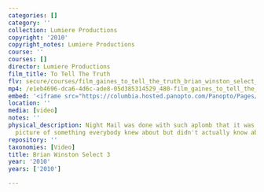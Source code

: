 ```yaml
---
categories: []
category: ''
collection: Lumiere Productions
copyright: '2010'
copyright_notes: Lumiere Productions
course: ''
courses: []
director: Lumiere Productions
film_title: To Tell The Truth
flv: secure/courses/film_gaines_to_tell_the_truth_brian_winston_select_3.flv
mp4: /e1eb4696-dca6-4d6c-ade8-05d385314529_480-film_gaines_to_tell_the_truth_brian_winston_select_3.mp4
embed: '<iframe src="https://columbia.hosted.panopto.com/Panopto/Pages/Embed.aspx?id=9b3f4574-5293-4c54-a05e-a95f01034a34&v=1" width="720" height="405" style="padding: 0px; border: 1px solid #464646;" frameborder="0" allowfullscreen allow="autoplay"></iframe>'
location: ''
media: [video]
notes: ''
physical_description: Night Mail was done with such aplomb that it was a fascinating
  picture of something everybody knew about but didn't actually know about.
repository: ''
taxonomies: [Video]
title: Brian Winston Select 3
year: '2010'
years: ['2010']

---
```

